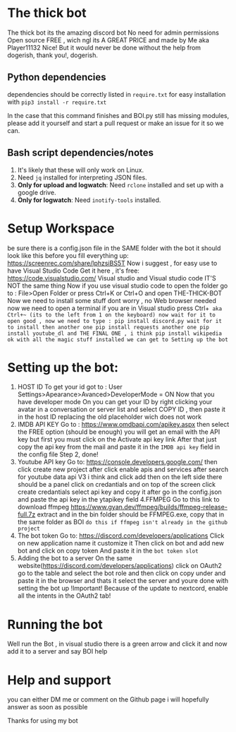 # The thick bot
 The thick bot its the amazing discord bot
 No need for admin permissions
 Open source
 FREE , wich ngl its A GREAT PRICE
 and made by Me aka Player11132
 Nice!
 But it would never be done without the help
 from dogerish, thank you!, dogerish.

## Python dependencies
 dependencies should be correctly listed in
 `require.txt` for easy installation with
 `pip3 install -r require.txt`

 In the case that this command finishes and
 BOI.py still has missing modules, please add it
 yourself and start a pull request or make an
 issue for it so we can.
 
## Bash script dependencies/notes
1. It's likely that these will only work on Linux.
2. Need `jq` installed for interpreting JSON files.
3. **Only for upload and logwatch**: Need `rclone` installed and set up with a google drive.
4. **Only for logwatch**: Need `inotify-tools` installed.

# Setup Workspace
 be sure there is a config.json file in the SAME folder with the bot
 it should look like this before you fill everything up:
 https://screenrec.com/share/lphzsiBS5T
 Now i suggest , for easy use to have Visual Studio Code 
 Get it here , it's free: https://code.visualstudio.com/
 Visual studio and Visual studio code IT'S NOT the same thing
 Now if you use visual studio code to open the folder go to :
 File>Open Folder or press Ctrl+K or Ctrl+O
 and open THE-THICK-BOT 
 Now we need to install some stuff 
 dont worry , no Web browser needed
 now we need to open a terminal
 if you are in Visual studio press Ctrl+` aka Ctrl+~ (its to the left from 1 on the keyboard)
 now wait for it to open
 good , now we need to type :
 pip install discord.py
 wait for it to install
 then another one
 pip install requests
 another one
 pip install youtube_dl
 and THE FINAL ONE , i think
 pip install wikipedia
 ok with all the magic stuff installed
 we can get to Setting up the bot`

# Setting up the bot:
 1. HOST ID
 To get your id got to : User Settings>Apearance>Avanced>DeveloperMode = ON
 Now that you have developer mode On you can get your ID by right clicking your avatar in a conversation or server list and select COPY ID , then paste it in the host ID
 replacing the old placeholder wich does not work
 2. IMDB API KEY
 Go to :
 https://www.omdbapi.com/apikey.aspx
 then select the FREE option (should be enough)
 you will get an email with the API key 
 but first you must click on the Activate api key link
 After that just copy the api key from the mail and paste it in
 the `IMDB api key` field in the config file
 Step 2, done!
 3. Youtube API key
 Go to:
 https://console.developers.google.com/
 then click create new project
 after click enable apis and services
 after search for youtube data api V3 i think 
 and click add
 then on the left side there should be a panel
 click on credantials 
 and on top of the screen click create credantials 
 select api key and copy it
 after go in the config.json and paste the api key in the
 ytapikey field
 4.FFMPEG
 Go to this link to download ffmpeg
 https://www.gyan.dev/ffmpeg/builds/ffmpeg-release-full.7z
 extract and in the bin folder should be FFMPEG.exe,
 copy that in the same folder as BOI
 `do this if ffmpeg isn't already in the github project`
 5. The bot token 
 Go to: https://discord.com/developers/applications
 Click on new application name it customize it
 Then click on bot and add new bot and click on copy token
 And paste it in the `bot token slot`
 6. Adding the bot to a server
 On the same website(https://discord.com/developers/applications)
 click on OAuth2 go to the table and select the bot role and then
 click on copy under and paste it in the browser and thats it
 select the server and youre done with setting the bot up
 !Important! Because of the update to nextcord, enable all the intents in the OAuth2 tab!

 # Running the bot
 Well run the Bot , in visual studio
 there is a green arrow and click it
 and now add it to a server and say BOI help

 # Help and support
 you can either DM me or
 comment on the Github page 
 i will hopefully answer as soon as possible
 
 Thanks for using my bot
